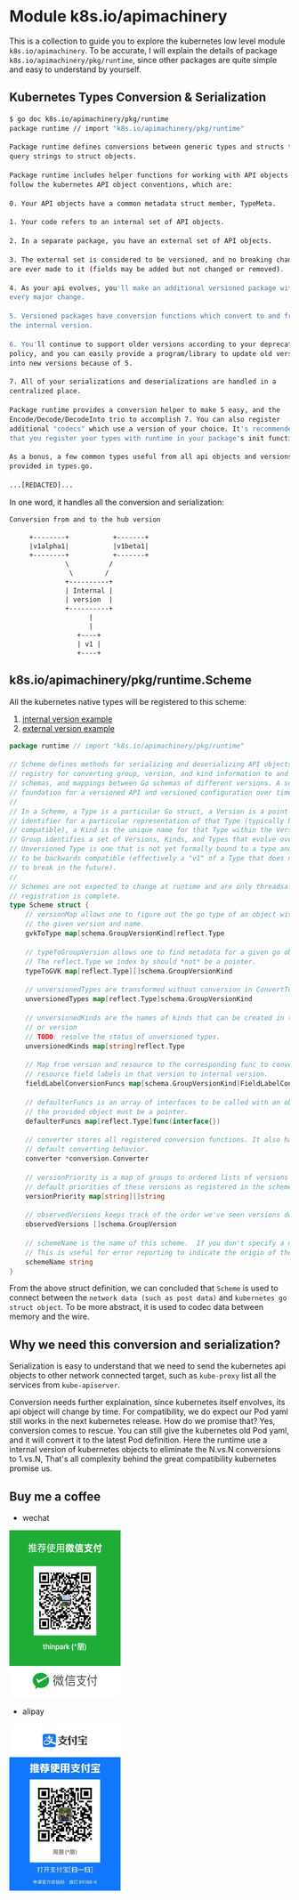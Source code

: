 # Module k8s.io/apimachinery

This is a collection to guide you to explore the kubernetes low level module
`k8s.io/apimachinery`. To be accurate, I will explain the details of package
`k8s.io/apimachinery/pkg/runtime`, since other packages are quite simple and
easy to understand by yourself.

## Kubernetes Types Conversion & Serialization

```bash
$ go doc k8s.io/apimachinery/pkg/runtime
package runtime // import "k8s.io/apimachinery/pkg/runtime"

Package runtime defines conversions between generic types and structs to map
query strings to struct objects.

Package runtime includes helper functions for working with API objects that
follow the kubernetes API object conventions, which are:

0. Your API objects have a common metadata struct member, TypeMeta.

1. Your code refers to an internal set of API objects.

2. In a separate package, you have an external set of API objects.

3. The external set is considered to be versioned, and no breaking changes
are ever made to it (fields may be added but not changed or removed).

4. As your api evolves, you'll make an additional versioned package with
every major change.

5. Versioned packages have conversion functions which convert to and from
the internal version.

6. You'll continue to support older versions according to your deprecation
policy, and you can easily provide a program/library to update old versions
into new versions because of 5.

7. All of your serializations and deserializations are handled in a
centralized place.

Package runtime provides a conversion helper to make 5 easy, and the
Encode/Decode/DecodeInto trio to accomplish 7. You can also register
additional "codecs" which use a version of your choice. It's recommended
that you register your types with runtime in your package's init function.

As a bonus, a few common types useful from all api objects and versions are
provided in types.go.

...[REDACTED]...
```

In one word, it handles all the conversion and serialization:

```text
Conversion from and to the hub version

     +--------+           +-------+
     |v1alpha1|           |v1beta1|
     +--------+           +-------+
              \          /
               \        /
              +----------+
              | Internal |
              | version  |
              +----------+
                    |
                    |
                 +----+
                 | v1 |
                 +----+
```

## k8s.io/apimachinery/pkg/runtime.Scheme

All the kubernetes native types will be registered to this scheme:

1. [internal version example](https://github.com/kubernetes/kubernetes/blob/29e4fdab4d644af51c1fa2623bf0e78f3dd6383b/pkg/apis/apps/register.go#L49)
2. [external version example](https://github.com/kubernetes/kubernetes/blob/29e4fdab4d644af51c1fa2623bf0e78f3dd6383b/staging/src/k8s.io/api/apps/v1/register.go#L45)

```go
package runtime // import "k8s.io/apimachinery/pkg/runtime"

// Scheme defines methods for serializing and deserializing API objects, a type
// registry for converting group, version, and kind information to and from Go
// schemas, and mappings between Go schemas of different versions. A scheme is the
// foundation for a versioned API and versioned configuration over time.
//
// In a Scheme, a Type is a particular Go struct, a Version is a point-in-time
// identifier for a particular representation of that Type (typically backwards
// compatible), a Kind is the unique name for that Type within the Version, and a
// Group identifies a set of Versions, Kinds, and Types that evolve over time. An
// Unversioned Type is one that is not yet formally bound to a type and is promised
// to be backwards compatible (effectively a "v1" of a Type that does not expect
// to break in the future).
//
// Schemes are not expected to change at runtime and are only threadsafe after
// registration is complete.
type Scheme struct {
	// versionMap allows one to figure out the go type of an object with
	// the given version and name.
	gvkToType map[schema.GroupVersionKind]reflect.Type

	// typeToGroupVersion allows one to find metadata for a given go object.
	// The reflect.Type we index by should *not* be a pointer.
	typeToGVK map[reflect.Type][]schema.GroupVersionKind

	// unversionedTypes are transformed without conversion in ConvertToVersion.
	unversionedTypes map[reflect.Type]schema.GroupVersionKind

	// unversionedKinds are the names of kinds that can be created in the context of any group
	// or version
	// TODO: resolve the status of unversioned types.
	unversionedKinds map[string]reflect.Type

	// Map from version and resource to the corresponding func to convert
	// resource field labels in that version to internal version.
	fieldLabelConversionFuncs map[schema.GroupVersionKind]FieldLabelConversionFunc

	// defaulterFuncs is an array of interfaces to be called with an object to provide defaulting
	// the provided object must be a pointer.
	defaulterFuncs map[reflect.Type]func(interface{})

	// converter stores all registered conversion functions. It also has
	// default converting behavior.
	converter *conversion.Converter

	// versionPriority is a map of groups to ordered lists of versions for those groups indicating the
	// default priorities of these versions as registered in the scheme
	versionPriority map[string][]string

	// observedVersions keeps track of the order we've seen versions during type registration
	observedVersions []schema.GroupVersion

	// schemeName is the name of this scheme.  If you don't specify a name, the stack of the NewScheme caller will be used.
	// This is useful for error reporting to indicate the origin of the scheme.
	schemeName string
}
```

From the above struct definition, we can concluded that `Scheme` is used to
connect between the `network data (such as post data)` and `kubernetes go struct
object`. To be more abstract, it is used to codec data between memory and the
wire.

## Why we need this conversion and serialization?

Serialization is easy to understand that we need to send the kubernetes api
objects to other network connected target, such as `kube-proxy` list all the
services from `kube-apiserver`.

Conversion needs further explaination, since kubernetes itself envolves, its api
object will change by time. For compatibility, we do expect our Pod yaml still
works in the next kubernetes release. How do we promise that? Yes, conversion
comes to rescue. You can still give the kubernetes old Pod yaml, and it will
convert it to the latest Pod definition. Here the runtime use a internal version
of kubernetes objects to eliminate the N.vs.N conversions to 1.vs.N, That's all
complexity behind the great compatibility kubernetes promise us.

## Buy me a coffee

- wechat

![wechat](../img/wechat.png)

- alipay

![alipay](../img/alipay.png)
